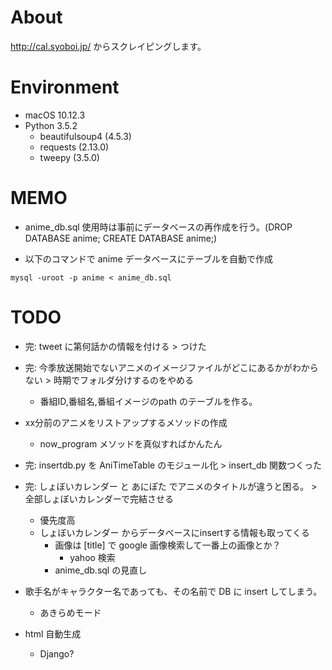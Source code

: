 # About

http://cal.syoboi.jp/ からスクレイピングします。

# Environment

- macOS 10.12.3
- Python 3.5.2
	- beautifulsoup4 (4.5.3)
	- requests (2.13.0)
	- tweepy (3.5.0)

# MEMO

- anime_db.sql 使用時は事前にデータベースの再作成を行う。(DROP DATABASE anime; CREATE DATABASE anime;) 

- 以下のコマンドで anime データベースにテーブルを自動で作成

```
mysql -uroot -p anime < anime_db.sql
```

# TODO

- 完: tweet に第何話かの情報を付ける > つけた

- 完:  今季放送開始でないアニメのイメージファイルがどこにあるかがわからない > 時期でフォルダ分けするのをやめる
	- 番組ID,番組名,番組イメージのpath のテーブルを作る。

- xx分前のアニメをリストアップするメソッドの作成
	- now_program メソッドを真似すればかんたん

- 完: insertdb.py を AniTimeTable のモジュール化 > insert_db 関数つくった

- 完: しょぼいカレンダー と あにぽた でアニメのタイトルが違うと困る。 > 全部しょぼいカレンダーで完結させる
	- 優先度高
	- しょぼいカレンダー からデータベースにinsertする情報も取ってくる
		- 画像は [title] で google 画像検索して一番上の画像とか？
			- yahoo 検索
		- anime_db.sql の見直し

- 歌手名がキャラクター名であっても、その名前で DB に insert してしまう。
	- あきらめモード

- html 自動生成
	- Django?
